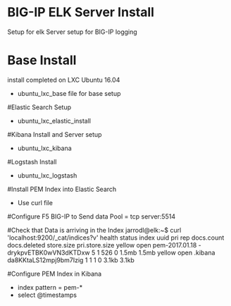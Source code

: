 # BIG-IP ELK Server Install
Setup for elk Server setup for BIG-IP logging

# Base Install
install completed on LXC Ubuntu 16.04
- ubuntu_lxc_base file for base setup
  
#Elastic Search Setup
- ubuntu_lxc_elastic_install

#Kibana Install and Server setup
- ubuntu_lxc_kibana

#Logstash Install
- ubuntu_lxc_logstash

#Install PEM Index into Elastic Search
- Use curl file

#Configure F5 BIG-IP to Send data
Pool = tcp server:5514

#Check that Data is arriving in the Index
jarrodl@elk:~$ curl 'localhost:9200/_cat/indices?v'
health status index          uuid                   pri rep docs.count docs.deleted store.size pri.store.size
yellow open   pem-2017.01.18 -drykpvETBK0wVN3dKTDxw   5   1        526            0      1.5mb          1.5mb
yellow open   .kibana        da8KKtaLS12mpj9bm7Izig   1   1          1            0      3.1kb          3.1kb

#Configure PEM Index in Kibana
- index pattern = pem-*
- select @timestamps
